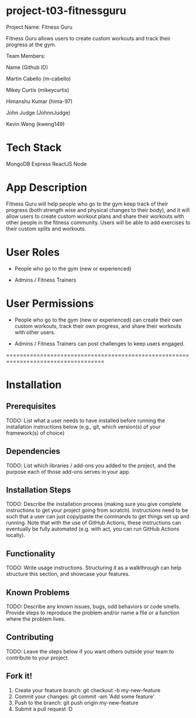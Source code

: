 # project-t03-fitnessguru
Project Name: Fitness Guru

Fitness Guru allows users to create custom workouts and track their progress at the gym.

Team Members:

Name (Github ID)

Martin Cabello (m-cabello)

Mikey Curtis (mikeycurtis)

Himanshu Kumar (hima-97)

John Judge (JohnnJudge)

Kevin Weng (kweng149)

# Tech Stack
MongoDB
Express
ReactJS
Node

# App Description
Fitness Guru will help people who go to the gym keep track of their progress (both strength wise and physical changes to their body), and it will allow users to create custom workout plans and share their workouts with other people in the fitness community. Users will be able to add exercises to their custom splits and workouts.

# User Roles
* People who go to the gym (new or experienced)

* Admins / Fitness Trainers

# User Permissions
* People who go to the gym (new or experienced) can create their own custom workouts, track their own progress, and share their workouts with other users.

* Admins / Fitness Trainers can post challenges to keep users engaged.

===================================================================================

# Installation

## Prerequisites
TODO: List what a user needs to have installed before running the installation instructions below (e.g., git, which version(s) of your framework(s) of choice)

## Dependencies
TODO: List which libraries / add-ons you added to the project, and the purpose each of those add-ons serves in your app.

## Installation Steps
TODO: Describe the installation process (making sure you give complete instructions to get your project going from scratch). Instructions need to be such that a user can just copy/paste the commands to get things set up and running. Note that with the use of GitHub Actions, these instructions can eventually be fully automated (e.g. with act, you can run GitHub Actions locally).

## Functionality
TODO: Write usage instructions. Structuring it as a walkthrough can help structure this section, and showcase your features.

## Known Problems
TODO: Describe any known issues, bugs, odd behaviors or code smells. Provide steps to reproduce the problem and/or name a file or a function where the problem lives.

## Contributing
TODO: Leave the steps below if you want others outside your team to contribute to your project.

## Fork it!
1. Create your feature branch: git checkout -b my-new-feature
2. Commit your changes: git commit -am 'Add some feature'
3. Push to the branch: git push origin my-new-feature
4. Submit a pull request :D
